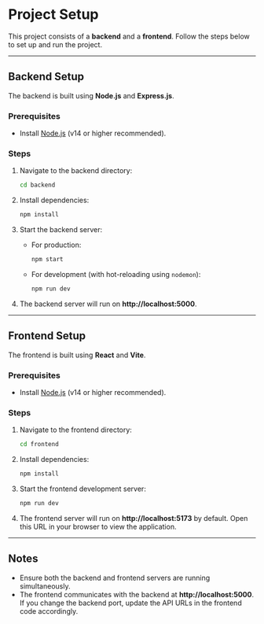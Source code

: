 # Project Setup

This project consists of a **backend** and a **frontend**. Follow the steps below to set up and run the project.

---

## Backend Setup

The backend is built using **Node.js** and **Express.js**.

### Prerequisites

- Install [Node.js](https://nodejs.org/) (v14 or higher recommended).

### Steps

1. Navigate to the backend directory:
   ```bash
   cd backend
   ```

2. Install dependencies:
   ```bash
   npm install
   ```

3. Start the backend server:
   - For production:
     ```bash
     npm start
     ```
   - For development (with hot-reloading using `nodemon`):
     ```bash
     npm run dev
     ```

4. The backend server will run on **http://localhost:5000**.

---

## Frontend Setup

The frontend is built using **React** and **Vite**.

### Prerequisites

- Install [Node.js](https://nodejs.org/) (v14 or higher recommended).

### Steps

1. Navigate to the frontend directory:
   ```bash
   cd frontend
   ```

2. Install dependencies:
   ```bash
   npm install
   ```

3. Start the frontend development server:
   ```bash
   npm run dev
   ```

4. The frontend server will run on **http://localhost:5173** by default. Open this URL in your browser to view the application.

---

## Notes

- Ensure both the backend and frontend servers are running simultaneously.
- The frontend communicates with the backend at **http://localhost:5000**. If you change the backend port, update the API URLs in the frontend code accordingly.